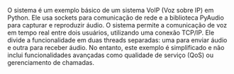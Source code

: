 O sistema é um exemplo básico de um sistema VoIP (Voz sobre IP) em Python. Ele usa sockets para comunicação de rede e a biblioteca PyAudio para capturar e reproduzir áudio. O sistema permite a comunicação de voz em tempo real entre dois usuários, utilizando uma conexão TCP/IP. Ele divide a funcionalidade em duas threads separadas: uma para enviar áudio e outra para receber áudio. No entanto, este exemplo é simplificado e não inclui funcionalidades avançadas como qualidade de serviço (QoS) ou gerenciamento de chamadas.
